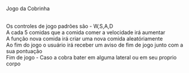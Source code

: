 Jogo da Cobrinha  <br> <br>

Os controles de jogo padrões são - W,S,A,D <br>
A cada 5 comidas que a comida comer a velocidade irá aumentar <br>
A função nova comida irá criar uma nova comida aleatóriamente <br>
Ao fim do jogo o usuário irá receber um aviso de fim de jogo junto com a sua pontuação <br>
Fim de jogo - Caso a cobra bater em alguma lateral ou em seu proprio corpo <br>
